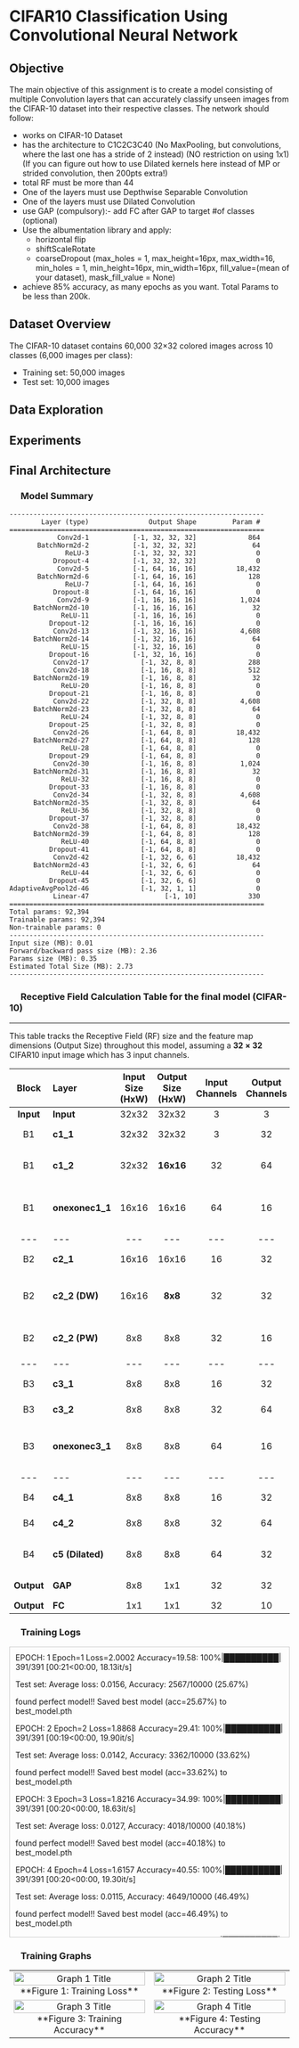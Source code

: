 # **CIFAR10 Classification Using Convolutional Neural Network**

## **Objective**
The main objective of this assignment is to create a model consisting of multiple Convolution layers that can accurately classify unseen images from the CIFAR-10 dataset into their respective classes. The network should follow:
- works on CIFAR-10 Dataset
- has the architecture to C1C2C3C40 (No MaxPooling, but convolutions, where the last one has a stride of 2 instead) (NO restriction on using 1x1) (If you can figure out how to use Dilated kernels here instead of MP or strided convolution, then 200pts extra!)
- total RF must be more than 44
- One of the layers must use Depthwise Separable Convolution
- One of the layers must use Dilated Convolution
- use GAP (compulsory):- add FC after GAP to target #of classes (optional)
- Use the albumentation library and apply:
  - horizontal flip
  - shiftScaleRotate
  - coarseDropout (max_holes = 1, max_height=16px, max_width=16, min_holes = 1, min_height=16px, min_width=16px, fill_value=(mean of your dataset), mask_fill_value = None)
- achieve 85% accuracy, as many epochs as you want. Total Params to be less than 200k.

## **Dataset Overview**
The CIFAR-10 dataset contains 60,000 32×32 colored images across 10 classes (6,000 images per class):
- Training set: 50,000 images
- Test set: 10,000 images

## **Data Exploration**

## **Experiments**

## **Final Architecture**


### &emsp; **Model Summary**

```
----------------------------------------------------------------
        Layer (type)               Output Shape         Param #
================================================================
            Conv2d-1           [-1, 32, 32, 32]             864
       BatchNorm2d-2           [-1, 32, 32, 32]              64
              ReLU-3           [-1, 32, 32, 32]               0
           Dropout-4           [-1, 32, 32, 32]               0
            Conv2d-5           [-1, 64, 16, 16]          18,432
       BatchNorm2d-6           [-1, 64, 16, 16]             128
              ReLU-7           [-1, 64, 16, 16]               0
           Dropout-8           [-1, 64, 16, 16]               0
            Conv2d-9           [-1, 16, 16, 16]           1,024
      BatchNorm2d-10           [-1, 16, 16, 16]              32
             ReLU-11           [-1, 16, 16, 16]               0
          Dropout-12           [-1, 16, 16, 16]               0
           Conv2d-13           [-1, 32, 16, 16]           4,608
      BatchNorm2d-14           [-1, 32, 16, 16]              64
             ReLU-15           [-1, 32, 16, 16]               0
          Dropout-16           [-1, 32, 16, 16]               0
           Conv2d-17             [-1, 32, 8, 8]             288
           Conv2d-18             [-1, 16, 8, 8]             512
      BatchNorm2d-19             [-1, 16, 8, 8]              32
             ReLU-20             [-1, 16, 8, 8]               0
          Dropout-21             [-1, 16, 8, 8]               0
           Conv2d-22             [-1, 32, 8, 8]           4,608
      BatchNorm2d-23             [-1, 32, 8, 8]              64
             ReLU-24             [-1, 32, 8, 8]               0
          Dropout-25             [-1, 32, 8, 8]               0
           Conv2d-26             [-1, 64, 8, 8]          18,432
      BatchNorm2d-27             [-1, 64, 8, 8]             128
             ReLU-28             [-1, 64, 8, 8]               0
          Dropout-29             [-1, 64, 8, 8]               0
           Conv2d-30             [-1, 16, 8, 8]           1,024
      BatchNorm2d-31             [-1, 16, 8, 8]              32
             ReLU-32             [-1, 16, 8, 8]               0
          Dropout-33             [-1, 16, 8, 8]               0
           Conv2d-34             [-1, 32, 8, 8]           4,608
      BatchNorm2d-35             [-1, 32, 8, 8]              64
             ReLU-36             [-1, 32, 8, 8]               0
          Dropout-37             [-1, 32, 8, 8]               0
           Conv2d-38             [-1, 64, 8, 8]          18,432
      BatchNorm2d-39             [-1, 64, 8, 8]             128
             ReLU-40             [-1, 64, 8, 8]               0
          Dropout-41             [-1, 64, 8, 8]               0
           Conv2d-42             [-1, 32, 6, 6]          18,432
      BatchNorm2d-43             [-1, 32, 6, 6]              64
             ReLU-44             [-1, 32, 6, 6]               0
          Dropout-45             [-1, 32, 6, 6]               0
AdaptiveAvgPool2d-46             [-1, 32, 1, 1]               0
           Linear-47                   [-1, 10]             330
================================================================
Total params: 92,394
Trainable params: 92,394
Non-trainable params: 0
----------------------------------------------------------------
Input size (MB): 0.01
Forward/backward pass size (MB): 2.36
Params size (MB): 0.35
Estimated Total Size (MB): 2.73
----------------------------------------------------------------
```

### &emsp; **Receptive Field Calculation Table for the final model (CIFAR-10)**

***

This table tracks the Receptive Field (RF) size and the feature map dimensions (Output Size) throughout this model, assuming a $\mathbf{32 \times 32}$ CIFAR10 input image which has 3 input channels.

| **Block** | **Layer** | **Input Size (HxW)** | **Output Size (HxW)** | **Input Channels** | **Output Channels** | **Receptive Field (RF)** | **Details** |
|:---:|:---|:---:|:---:|:---:|:---:|:---:|:---|
| **Input** | **Input** | 32x32 | 32x32 | 3 | 3 | **1** | Initial image |
| $\text{B1}$ | **c1\_1** | 32x32 | 32x32 | 3 | 32 | **3** | $k=3, S=1, P=1, D=1$ |
| $\text{B1}$ | **c1\_2** | 32x32 | **16x16** | 32 | 64 | **5** | $k=3, S=2, P=1, D=1$ (Downsampling) |
| $\text{B1}$ | **onexonec1\_1** | 16x16 | 16x16 | 64 | 16 | **5** | $k=1, S=1, P=0, D=1$ (Channel Reduction) |
| --- | --- | --- | --- | --- | --- | --- | --- |
| $\text{B2}$ | **c2\_1** | 16x16 | 16x16 | 16 | 32 | **9** | $k=3, S=1, P=1, D=1$ |
| $\text{B2}$ | **c2\_2 (DW)** | 16x16 | **8x8** | 32 | 32 | **13** | $k=3, S=2, P=1, D=1$ (Depthwise + Downsampling) |
| $\text{B2}$ | **c2\_2 (PW)** | 8x8 | 8x8 | 32 | 16 | **13** | $k=1, S=1, P=0, D=1$ (Pointwise) |
| --- | --- | --- | --- | --- | --- | --- | --- |
| $\text{B3}$ | **c3\_1** | 8x8 | 8x8 | 16 | 32 | **21** | $k=3, S=1, P=1, D=1$ |
| $\text{B3}$ | **c3\_2** | 8x8 | 8x8 | 32 | 64 | **29** | $k=3, S=1, P=1, D=1$ |
| $\text{B3}$ | **onexonec3\_1** | 8x8 | 8x8 | 64 | 16 | **29** | $k=1, S=1, P=0, D=1$ (Channel Reduction) |
| --- | --- | --- | --- | --- | --- | --- | --- |
| $\text{B4}$ | **c4\_1** | 8x8 | 8x8 | 16 | 32 | **37** | $k=3, S=1, P=1, D=1$ |
| $\text{B4}$ | **c4\_2** | 8x8 | 8x8 | 32 | 64 | **45** | $k=3, S=1, P=1, D=1$ |
| $\text{B4}$ | **c5 (Dilated)** | 8x8 | 8x8 | 64 | 32 | **61** | $k=3, S=1, P=1, \mathbf{D=2}$ (RF expanded) |
| **Output** | **GAP** | 8x8 | 1x1 | 32 | 32 | **61** | Global Average Pooling |
| **Output** | **FC** | 1x1 | 1x1 | 32 | 10 | **61** | Classification |


### &emsp; **Training Logs**

<div style="height: 500px; overflow-y: auto; padding: 10px; border: 1px solid #ccc;">
 EPOCH: 1
Epoch=1 Loss=2.0002 Accuracy=19.58: 100%|██████████| 391/391 [00:21<00:00, 18.13it/s]

Test set: Average loss: 0.0156, Accuracy: 2567/10000 (25.67%)

found perfect model!!
Saved best model (acc=25.67%) to best_model.pth

EPOCH: 2
Epoch=2 Loss=1.8868 Accuracy=29.41: 100%|██████████| 391/391 [00:19<00:00, 19.90it/s]

Test set: Average loss: 0.0142, Accuracy: 3362/10000 (33.62%)

found perfect model!!
Saved best model (acc=33.62%) to best_model.pth

EPOCH: 3
Epoch=3 Loss=1.8216 Accuracy=34.99: 100%|██████████| 391/391 [00:20<00:00, 18.63it/s]

Test set: Average loss: 0.0127, Accuracy: 4018/10000 (40.18%)

found perfect model!!
Saved best model (acc=40.18%) to best_model.pth

EPOCH: 4
Epoch=4 Loss=1.6157 Accuracy=40.55: 100%|██████████| 391/391 [00:20<00:00, 19.30it/s]

Test set: Average loss: 0.0115, Accuracy: 4649/10000 (46.49%)

found perfect model!!
Saved best model (acc=46.49%) to best_model.pth

EPOCH: 5
Epoch=5 Loss=1.6717 Accuracy=45.01: 100%|██████████| 391/391 [00:19<00:00, 20.34it/s]

Test set: Average loss: 0.0103, Accuracy: 5224/10000 (52.24%)

found perfect model!!
Saved best model (acc=52.24%) to best_model.pth

EPOCH: 6
Epoch=6 Loss=1.4599 Accuracy=48.86: 100%|██████████| 391/391 [00:20<00:00, 19.19it/s]

Test set: Average loss: 0.0095, Accuracy: 5630/10000 (56.30%)

found perfect model!!
Saved best model (acc=56.30%) to best_model.pth

EPOCH: 7
Epoch=7 Loss=1.2851 Accuracy=52.00: 100%|██████████| 391/391 [00:19<00:00, 20.14it/s]

Test set: Average loss: 0.0090, Accuracy: 5900/10000 (59.00%)

found perfect model!!
Saved best model (acc=59.00%) to best_model.pth

EPOCH: 8
Epoch=8 Loss=1.1936 Accuracy=54.20: 100%|██████████| 391/391 [00:19<00:00, 20.41it/s]

Test set: Average loss: 0.0084, Accuracy: 6213/10000 (62.13%)

found perfect model!!
Saved best model (acc=62.13%) to best_model.pth

EPOCH: 9
Epoch=9 Loss=1.1123 Accuracy=56.31: 100%|██████████| 391/391 [00:20<00:00, 19.18it/s]

Test set: Average loss: 0.0078, Accuracy: 6408/10000 (64.08%)

found perfect model!!
Saved best model (acc=64.08%) to best_model.pth

EPOCH: 10
Epoch=10 Loss=0.9096 Accuracy=58.27: 100%|██████████| 391/391 [00:19<00:00, 20.28it/s]

Test set: Average loss: 0.0077, Accuracy: 6510/10000 (65.10%)

found perfect model!!
Saved best model (acc=65.10%) to best_model.pth

EPOCH: 11
Epoch=11 Loss=1.0461 Accuracy=60.06: 100%|██████████| 391/391 [00:20<00:00, 19.24it/s]

Test set: Average loss: 0.0072, Accuracy: 6691/10000 (66.91%)

found perfect model!!
Saved best model (acc=66.91%) to best_model.pth

EPOCH: 12
Epoch=12 Loss=1.1812 Accuracy=61.73: 100%|██████████| 391/391 [00:19<00:00, 19.97it/s]

Test set: Average loss: 0.0076, Accuracy: 6616/10000 (66.16%)


EPOCH: 13
Epoch=13 Loss=1.1266 Accuracy=62.83: 100%|██████████| 391/391 [00:19<00:00, 19.66it/s]

Test set: Average loss: 0.0067, Accuracy: 7020/10000 (70.20%)

found perfect model!!
Saved best model (acc=70.20%) to best_model.pth

EPOCH: 14
Epoch=14 Loss=0.8683 Accuracy=64.14: 100%|██████████| 391/391 [00:19<00:00, 19.57it/s]

Test set: Average loss: 0.0068, Accuracy: 6928/10000 (69.28%)


EPOCH: 15
Epoch=15 Loss=0.9463 Accuracy=65.06: 100%|██████████| 391/391 [00:18<00:00, 20.69it/s]

Test set: Average loss: 0.0069, Accuracy: 6954/10000 (69.54%)


EPOCH: 16
Epoch=16 Loss=0.8844 Accuracy=65.82: 100%|██████████| 391/391 [00:20<00:00, 19.29it/s]

Test set: Average loss: 0.0064, Accuracy: 7147/10000 (71.47%)

found perfect model!!
Saved best model (acc=71.47%) to best_model.pth

EPOCH: 17
Epoch=17 Loss=0.8517 Accuracy=66.82: 100%|██████████| 391/391 [00:18<00:00, 20.77it/s]

Test set: Average loss: 0.0057, Accuracy: 7427/10000 (74.27%)

found perfect model!!
Saved best model (acc=74.27%) to best_model.pth

EPOCH: 18
Epoch=18 Loss=0.8899 Accuracy=67.74: 100%|██████████| 391/391 [00:19<00:00, 19.71it/s]

Test set: Average loss: 0.0059, Accuracy: 7368/10000 (73.68%)


EPOCH: 19
Epoch=19 Loss=1.0219 Accuracy=68.24: 100%|██████████| 391/391 [00:19<00:00, 19.65it/s]

Test set: Average loss: 0.0056, Accuracy: 7516/10000 (75.16%)

found perfect model!!
Saved best model (acc=75.16%) to best_model.pth

EPOCH: 20
Epoch=20 Loss=0.8869 Accuracy=68.65: 100%|██████████| 391/391 [00:19<00:00, 20.35it/s]

Test set: Average loss: 0.0055, Accuracy: 7555/10000 (75.55%)

found perfect model!!
Saved best model (acc=75.55%) to best_model.pth

EPOCH: 21
Epoch=21 Loss=0.7102 Accuracy=69.56: 100%|██████████| 391/391 [00:21<00:00, 18.33it/s]

Test set: Average loss: 0.0051, Accuracy: 7751/10000 (77.51%)

found perfect model!!
Saved best model (acc=77.51%) to best_model.pth

EPOCH: 22
Epoch=22 Loss=0.6476 Accuracy=69.69: 100%|██████████| 391/391 [00:19<00:00, 19.78it/s]

Test set: Average loss: 0.0052, Accuracy: 7703/10000 (77.03%)


EPOCH: 23
Epoch=23 Loss=0.7444 Accuracy=69.85: 100%|██████████| 391/391 [00:19<00:00, 19.99it/s]

Test set: Average loss: 0.0052, Accuracy: 7694/10000 (76.94%)


EPOCH: 24
Epoch=24 Loss=0.5914 Accuracy=70.49: 100%|██████████| 391/391 [00:20<00:00, 19.30it/s]

Test set: Average loss: 0.0049, Accuracy: 7784/10000 (77.84%)

found perfect model!!
Saved best model (acc=77.84%) to best_model.pth

EPOCH: 25
Epoch=25 Loss=1.0081 Accuracy=70.80: 100%|██████████| 391/391 [00:19<00:00, 20.33it/s]

Test set: Average loss: 0.0051, Accuracy: 7785/10000 (77.85%)

found perfect model!!
Saved best model (acc=77.85%) to best_model.pth

EPOCH: 26
Epoch=26 Loss=0.9620 Accuracy=71.02: 100%|██████████| 391/391 [00:20<00:00, 19.13it/s]

Test set: Average loss: 0.0050, Accuracy: 7813/10000 (78.13%)

found perfect model!!
Saved best model (acc=78.13%) to best_model.pth

EPOCH: 27
Epoch=27 Loss=0.8064 Accuracy=71.74: 100%|██████████| 391/391 [00:19<00:00, 20.09it/s]

Test set: Average loss: 0.0049, Accuracy: 7816/10000 (78.16%)

found perfect model!!
Saved best model (acc=78.16%) to best_model.pth

EPOCH: 28
Epoch=28 Loss=0.6570 Accuracy=71.58: 100%|██████████| 391/391 [00:19<00:00, 19.56it/s]

Test set: Average loss: 0.0050, Accuracy: 7818/10000 (78.18%)

found perfect model!!
Saved best model (acc=78.18%) to best_model.pth

EPOCH: 29
Epoch=29 Loss=0.5593 Accuracy=72.06: 100%|██████████| 391/391 [00:19<00:00, 20.10it/s]

Test set: Average loss: 0.0047, Accuracy: 7939/10000 (79.39%)

found perfect model!!
Saved best model (acc=79.39%) to best_model.pth

EPOCH: 30
Epoch=30 Loss=0.5878 Accuracy=72.30: 100%|██████████| 391/391 [00:18<00:00, 21.09it/s]

Test set: Average loss: 0.0052, Accuracy: 7770/10000 (77.70%)


EPOCH: 31
Epoch=31 Loss=0.9945 Accuracy=72.64: 100%|██████████| 391/391 [00:19<00:00, 20.01it/s]

Test set: Average loss: 0.0048, Accuracy: 7956/10000 (79.56%)

found perfect model!!
Saved best model (acc=79.56%) to best_model.pth

EPOCH: 32
Epoch=32 Loss=0.7216 Accuracy=72.80: 100%|██████████| 391/391 [00:18<00:00, 20.84it/s]

Test set: Average loss: 0.0049, Accuracy: 7849/10000 (78.49%)


EPOCH: 33
Epoch=33 Loss=0.8515 Accuracy=72.90: 100%|██████████| 391/391 [00:19<00:00, 19.56it/s]

Test set: Average loss: 0.0046, Accuracy: 8027/10000 (80.27%)

found perfect model!!
Saved best model (acc=80.27%) to best_model.pth

EPOCH: 34
Epoch=34 Loss=0.9907 Accuracy=73.41: 100%|██████████| 391/391 [00:18<00:00, 21.13it/s]

Test set: Average loss: 0.0043, Accuracy: 8048/10000 (80.48%)

found perfect model!!
Saved best model (acc=80.48%) to best_model.pth

EPOCH: 35
Epoch=35 Loss=0.8681 Accuracy=73.71: 100%|██████████| 391/391 [00:19<00:00, 20.12it/s]

Test set: Average loss: 0.0044, Accuracy: 8070/10000 (80.70%)

found perfect model!!
Saved best model (acc=80.70%) to best_model.pth

EPOCH: 36
Epoch=36 Loss=0.7526 Accuracy=73.68: 100%|██████████| 391/391 [00:18<00:00, 21.29it/s]

Test set: Average loss: 0.0044, Accuracy: 8084/10000 (80.84%)

found perfect model!!
Saved best model (acc=80.84%) to best_model.pth

EPOCH: 37
Epoch=37 Loss=0.6341 Accuracy=73.94: 100%|██████████| 391/391 [00:19<00:00, 19.93it/s]

Test set: Average loss: 0.0042, Accuracy: 8224/10000 (82.24%)

found perfect model!!
Saved best model (acc=82.24%) to best_model.pth

EPOCH: 38
Epoch=38 Loss=0.6523 Accuracy=74.23: 100%|██████████| 391/391 [00:18<00:00, 21.40it/s]

Test set: Average loss: 0.0043, Accuracy: 8151/10000 (81.51%)


EPOCH: 39
Epoch=39 Loss=0.8711 Accuracy=74.48: 100%|██████████| 391/391 [00:19<00:00, 19.58it/s]

Test set: Average loss: 0.0045, Accuracy: 8073/10000 (80.73%)


EPOCH: 40
Epoch=40 Loss=0.8961 Accuracy=74.49: 100%|██████████| 391/391 [00:19<00:00, 20.00it/s]

Test set: Average loss: 0.0043, Accuracy: 8159/10000 (81.59%)


EPOCH: 41
Epoch=41 Loss=0.7181 Accuracy=74.95: 100%|██████████| 391/391 [00:18<00:00, 20.85it/s]

Test set: Average loss: 0.0041, Accuracy: 8205/10000 (82.05%)


EPOCH: 42
Epoch=42 Loss=0.6727 Accuracy=74.71: 100%|██████████| 391/391 [00:20<00:00, 19.04it/s]

Test set: Average loss: 0.0044, Accuracy: 8075/10000 (80.75%)


EPOCH: 43
Epoch=43 Loss=0.5930 Accuracy=75.00: 100%|██████████| 391/391 [00:19<00:00, 20.44it/s]

Test set: Average loss: 0.0044, Accuracy: 8057/10000 (80.57%)


EPOCH: 44
Epoch=44 Loss=0.4716 Accuracy=75.34: 100%|██████████| 391/391 [00:20<00:00, 19.37it/s]

Test set: Average loss: 0.0040, Accuracy: 8220/10000 (82.20%)


EPOCH: 45
Epoch=45 Loss=0.8495 Accuracy=75.66: 100%|██████████| 391/391 [00:20<00:00, 19.38it/s]

Test set: Average loss: 0.0041, Accuracy: 8177/10000 (81.77%)


EPOCH: 46
Epoch=46 Loss=0.5432 Accuracy=75.49: 100%|██████████| 391/391 [00:19<00:00, 19.74it/s]

Test set: Average loss: 0.0040, Accuracy: 8244/10000 (82.44%)

found perfect model!!
Saved best model (acc=82.44%) to best_model.pth

EPOCH: 47
Epoch=47 Loss=0.6235 Accuracy=75.98: 100%|██████████| 391/391 [00:20<00:00, 18.72it/s]

Test set: Average loss: 0.0039, Accuracy: 8286/10000 (82.86%)

found perfect model!!
Saved best model (acc=82.86%) to best_model.pth

EPOCH: 48
Epoch=48 Loss=0.6899 Accuracy=76.06: 100%|██████████| 391/391 [00:19<00:00, 20.01it/s]

Test set: Average loss: 0.0039, Accuracy: 8262/10000 (82.62%)


EPOCH: 49
Epoch=49 Loss=0.5012 Accuracy=76.14: 100%|██████████| 391/391 [00:20<00:00, 18.98it/s]

Test set: Average loss: 0.0038, Accuracy: 8365/10000 (83.65%)

found perfect model!!
Saved best model (acc=83.65%) to best_model.pth

EPOCH: 50
Epoch=50 Loss=0.6600 Accuracy=76.17: 100%|██████████| 391/391 [00:19<00:00, 19.77it/s]

Test set: Average loss: 0.0039, Accuracy: 8315/10000 (83.15%)


EPOCH: 51
Epoch=51 Loss=0.8176 Accuracy=76.33: 100%|██████████| 391/391 [00:19<00:00, 19.89it/s]

Test set: Average loss: 0.0039, Accuracy: 8245/10000 (82.45%)


EPOCH: 52
Epoch=52 Loss=0.6320 Accuracy=76.42: 100%|██████████| 391/391 [00:20<00:00, 18.71it/s]

Test set: Average loss: 0.0037, Accuracy: 8331/10000 (83.31%)


EPOCH: 53
Epoch=53 Loss=0.6481 Accuracy=76.89: 100%|██████████| 391/391 [00:19<00:00, 20.05it/s]

Test set: Average loss: 0.0038, Accuracy: 8339/10000 (83.39%)


EPOCH: 54
Epoch=54 Loss=0.6629 Accuracy=76.91: 100%|██████████| 391/391 [00:20<00:00, 18.75it/s]

Test set: Average loss: 0.0037, Accuracy: 8382/10000 (83.82%)

found perfect model!!
Saved best model (acc=83.82%) to best_model.pth

EPOCH: 55
Epoch=55 Loss=0.9218 Accuracy=77.15: 100%|██████████| 391/391 [00:20<00:00, 19.24it/s]

Test set: Average loss: 0.0038, Accuracy: 8346/10000 (83.46%)


EPOCH: 56
Epoch=56 Loss=0.8345 Accuracy=76.73: 100%|██████████| 391/391 [00:19<00:00, 20.00it/s]

Test set: Average loss: 0.0037, Accuracy: 8364/10000 (83.64%)


EPOCH: 57
Epoch=57 Loss=0.6126 Accuracy=77.25: 100%|██████████| 391/391 [00:20<00:00, 18.64it/s]

Test set: Average loss: 0.0037, Accuracy: 8367/10000 (83.67%)


EPOCH: 58
Epoch=58 Loss=0.7614 Accuracy=77.31: 100%|██████████| 391/391 [00:19<00:00, 20.13it/s]

Test set: Average loss: 0.0036, Accuracy: 8427/10000 (84.27%)

found perfect model!!
Saved best model (acc=84.27%) to best_model.pth

EPOCH: 59
Epoch=59 Loss=0.6854 Accuracy=77.40: 100%|██████████| 391/391 [00:20<00:00, 18.75it/s]

Test set: Average loss: 0.0037, Accuracy: 8387/10000 (83.87%)


EPOCH: 60
Epoch=60 Loss=0.5720 Accuracy=77.46: 100%|██████████| 391/391 [00:19<00:00, 19.92it/s]

Test set: Average loss: 0.0036, Accuracy: 8439/10000 (84.39%)

found perfect model!!
Saved best model (acc=84.39%) to best_model.pth

EPOCH: 61
Epoch=61 Loss=0.6017 Accuracy=77.24: 100%|██████████| 391/391 [00:19<00:00, 20.50it/s]

Test set: Average loss: 0.0036, Accuracy: 8429/10000 (84.29%)


EPOCH: 62
Epoch=62 Loss=0.6483 Accuracy=77.79: 100%|██████████| 391/391 [00:20<00:00, 19.23it/s]

Test set: Average loss: 0.0036, Accuracy: 8430/10000 (84.30%)


EPOCH: 63
Epoch=63 Loss=0.3760 Accuracy=77.80: 100%|██████████| 391/391 [00:19<00:00, 20.40it/s]

Test set: Average loss: 0.0035, Accuracy: 8461/10000 (84.61%)

found perfect model!!
Saved best model (acc=84.61%) to best_model.pth

EPOCH: 64
Epoch=64 Loss=0.6661 Accuracy=77.96: 100%|██████████| 391/391 [00:20<00:00, 18.97it/s]

Test set: Average loss: 0.0035, Accuracy: 8447/10000 (84.47%)


EPOCH: 65
Epoch=65 Loss=0.6809 Accuracy=77.92: 100%|██████████| 391/391 [00:19<00:00, 20.20it/s]

Test set: Average loss: 0.0035, Accuracy: 8469/10000 (84.69%)

found perfect model!!
Saved best model (acc=84.69%) to best_model.pth

EPOCH: 66
Epoch=66 Loss=0.5377 Accuracy=78.33: 100%|██████████| 391/391 [00:20<00:00, 18.90it/s]

Test set: Average loss: 0.0035, Accuracy: 8491/10000 (84.91%)

found perfect model!!
Saved best model (acc=84.91%) to best_model.pth

EPOCH: 67
Epoch=67 Loss=0.4668 Accuracy=78.14: 100%|██████████| 391/391 [00:20<00:00, 19.28it/s]

Test set: Average loss: 0.0035, Accuracy: 8472/10000 (84.72%)


EPOCH: 68
Epoch=68 Loss=0.4888 Accuracy=78.24: 100%|██████████| 391/391 [00:19<00:00, 20.36it/s]

Test set: Average loss: 0.0035, Accuracy: 8480/10000 (84.80%)


EPOCH: 69
Epoch=69 Loss=0.4606 Accuracy=78.29: 100%|██████████| 391/391 [00:20<00:00, 19.22it/s]

Test set: Average loss: 0.0035, Accuracy: 8513/10000 (85.13%)

found perfect model!!
Saved best model (acc=85.13%) to best_model.pth
 
</div>

### &emsp; **Training Graphs**
<table width="100%">
  <tr>
    <td width="50%" align="center">
      <img src="images/training_loss.png" alt="Graph 1 Title" style="width: 100%; max-width: 400px;"/>
      <br>
      **Figure 1: Training Loss**
    </td>
    <td width="50%" align="center">
      <img src="images/test_loss.png" alt="Graph 2 Title" style="width: 100%; max-width: 400px;"/>
      <br>
      **Figure 2: Testing Loss**
    </td>
  </tr>
  <tr>
    <td width="50%" align="center">
      <img src="images/training_accuracy.png" alt="Graph 3 Title" style="width: 100%; max-width: 400px;"/>
      <br>
      **Figure 3: Training Accuracy**
    </td>
    <td width="50%" align="center">
      <img src="images/test_accuracy.png" alt="Graph 4 Title" style="width: 100%; max-width: 400px;"/>
      <br>
      **Figure 4: Testing Accuracy**
    </td>
  </tr>
</table>
